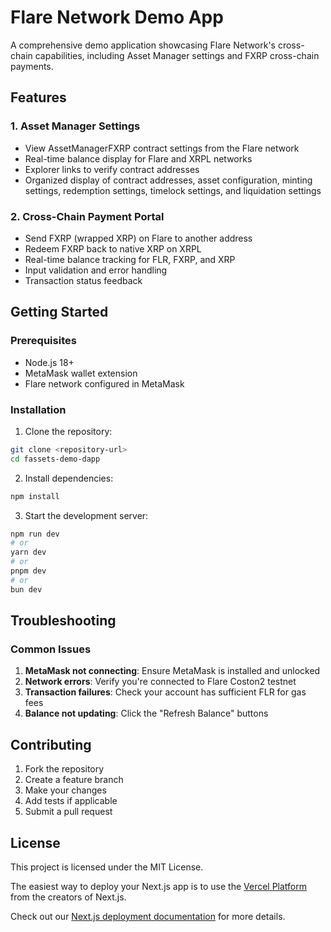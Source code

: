 # Flare Network Demo App

A comprehensive demo application showcasing Flare Network's cross-chain capabilities, including Asset Manager settings and FXRP cross-chain payments.

## Features

### 1. Asset Manager Settings

- View AssetManagerFXRP contract settings from the Flare network
- Real-time balance display for Flare and XRPL networks
- Explorer links to verify contract addresses
- Organized display of contract addresses, asset configuration, minting settings, redemption settings, timelock settings, and liquidation settings

### 2. Cross-Chain Payment Portal

- Send FXRP (wrapped XRP) on Flare to another address
- Redeem FXRP back to native XRP on XRPL
- Real-time balance tracking for FLR, FXRP, and XRP
- Input validation and error handling
- Transaction status feedback

## Getting Started

### Prerequisites

- Node.js 18+
- MetaMask wallet extension
- Flare network configured in MetaMask

### Installation

1. Clone the repository:

```bash
git clone <repository-url>
cd fassets-demo-dapp
```

2. Install dependencies:

```bash
npm install
```

3. Start the development server:

```bash
npm run dev
# or
yarn dev
# or
pnpm dev
# or
bun dev
```

## Troubleshooting

### Common Issues

1. **MetaMask not connecting**: Ensure MetaMask is installed and unlocked
2. **Network errors**: Verify you're connected to Flare Coston2 testnet
3. **Transaction failures**: Check your account has sufficient FLR for gas fees
4. **Balance not updating**: Click the "Refresh Balance" buttons

## Contributing

1. Fork the repository
2. Create a feature branch
3. Make your changes
4. Add tests if applicable
5. Submit a pull request

## License

This project is licensed under the MIT License.

The easiest way to deploy your Next.js app is to use the [Vercel Platform](https://vercel.com/new?utm_medium=default-template&filter=next.js&utm_source=create-next-app&utm_campaign=create-next-app-readme) from the creators of Next.js.

Check out our [Next.js deployment documentation](https://nextjs.org/docs/app/building-your-application/deploying) for more details.
